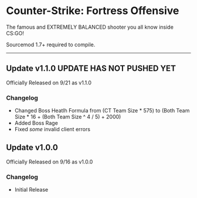 # Counter-Strike: Fortress Offensive
The famous and EXTREMELY BALANCED shooter you all know inside CS:GO!

Sourcemod 1.7+ required to compile.

---

## Update v1.1.0 **UPDATE HAS NOT PUSHED YET**
Officially Released on 9/21 as v1.1.0

### Changelog 
- Changed Boss Heatlh Formula from (CT Team Size * 575) to (Both Team Size * 16 + (Both Team Size ^ 4 / 5) + 2000)
- Added Boss Rage
- Fixed *some* invalid client errors

## Update v1.0.0
Officially Released on 9/16 as v1.0.0

### Changelog 
- Initial Release
